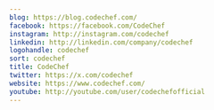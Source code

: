 ```yaml
---
blog: https://blog.codechef.com/
facebook: https://facebook.com/CodeChef
instagram: http://instagram.com/codechef
linkedin: http://linkedin.com/company/codechef
logohandle: codechef
sort: codechef
title: CodeChef
twitter: https://x.com/codechef
website: https://www.codechef.com/
youtube: http://youtube.com/user/codechefofficial
---
```

